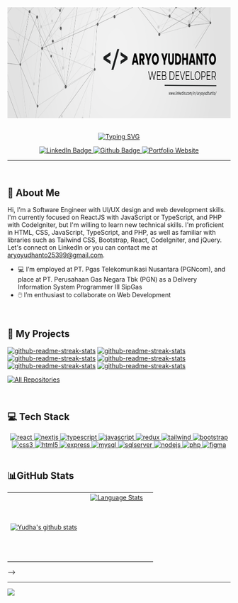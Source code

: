 <div id="header" align="center">
  <img align='center' src='https://github.com/aryoyudhanto/aryoyudhanto/blob/main/assets/Background%20Linkedin.png' width='1000' height='250'/>
</div>

<br>

<div id="header" align="center">
  <p><a href="https://git.io/typing-svg"><img align="center" src="https://readme-typing-svg.herokuapp.com?font=poppins&size=35&pause=5000&color=FFFFFFFF&center=true&vCenter=true&width=435&lines=Hi+%F0%9F%91%8B%2C+I'm+Yudha;Front+End+Engineer;Nice+too+see+you" alt="Typing SVG" /></a></p>
</div>

<div id="badges" align="center">
  <a href="https://www.linkedin.com/in/aryoyudhanto/">
    <img src="https://img.shields.io/badge/LinkedIn-black?style=for-the-badge&logo=linkedin&logoColor=white" alt="LinkedIn Badge"/>
  </a>
  <a href="https://github.com/aryoyudhanto">
    <img src="https://img.shields.io/badge/Github-black?style=for-the-badge&logo=Github&logoColor=white" alt="Github Badge"/>
  </a>
  <a href="https://aryo-yudhanto.vercel.app">
    <img src="https://img.shields.io/badge/Portofolio-black?style=for-the-badge&logo=react&logoColor=white" alt="Portfolio Website"/>
  </a>
</div>

<hr/>

<br/>

## :boy: About Me

Hi, I’m a Software Engineer with UI/UX design and web development skills. I'm currently
focused on ReactJS with JavaScript or TypeScript, and PHP with CodeIgniter, but I'm willing
to learn new technical skills. I'm proficient in HTML, CSS, JavaScript, TypeScript, and PHP, as
well as familiar with libraries such as Tailwind CSS, Bootstrap, React, CodeIgniter, and jQuery. 
Let's connect on LinkedIn or you can contact me at aryoyudhanto25399@gmail.com.
<br>

- 💻 I’m employed at PT. Pgas Telekomunikasi Nusantara (PGNcom), and place at PT. Perusahaan Gas Negara Tbk (PGN) as a Delivery Information System Programmer III SipGas<br/>
- 🖱️ I’m enthusiast to collaborate on Web Development

<br>

## 📘 My Projects

  <p align="left">
    <a href="https://github.com/aryoyudhanto/TIMESYNC-FE"><img width="278" src="https://denvercoder1-github-readme-stats.vercel.app/api/pin/?username=aryoyudhanto&repo=TIMESYNC-FE&theme=react&bg_color=000&title_color=fff&hide_border=true&icon_color=fff&show_icons=false" alt="github-readme-streak-stats"></a>
    <a href="https://github.com/aryoyudhanto/ecommerce-FE"><img width="278" src="https://denvercoder1-github-readme-stats.vercel.app/api/pin/?username=aryoyudhanto&repo=ecommerce-FE&theme=react&bg_color=000&title_color=fff&hide_border=true&icon_color=fff&show_icons=false" alt="github-readme-streak-stats"></a>
    <a href="https://github.com/aryoyudhanto/Airbnb-FE"><img width="278" src="https://denvercoder1-github-readme-stats.vercel.app/api/pin/?username=aryoyudhanto&repo=Airbnb-FE&theme=react&bg_color=000&title_color=fff&hide_border=true&icon_color=fff&show_icons=false" alt="github-readme-streak-stats"></a>
    <a href="https://github.com/aryoyudhanto/mymovies-app-react"><img width="278" src="https://denvercoder1-github-readme-stats.vercel.app/api/pin/?username=aryoyudhanto&repo=mymovies-app-react&theme=react&bg_color=000&title_color=fff&hide_border=true&icon_color=fff&show_icons=false" alt="github-readme-streak-stats"></a>
    <a href="https://github.com/aryoyudhanto/pokemon-app"><img width="278" src="https://denvercoder1-github-readme-stats.vercel.app/api/pin/?username=aryoyudhanto&repo=pokemon-app&theme=react&bg_color=000&title_color=fff&hide_border=true&icon_color=fff&show_icons=false" alt="github-readme-streak-stats"></a>
    <a href="https://github.com/aryoyudhanto/todo-list-app"><img width="278" src="https://denvercoder1-github-readme-stats.vercel.app/api/pin/?username=aryoyudhanto&repo=todo-list-app&theme=react&bg_color=000&title_color=fff&hide_border=true&icon_color=fff&show_icons=false" alt="github-readme-streak-stats"></a>
  </p>

<a href="https://github.com/aryoyudhanto?tab=repositories"><img alt="All Repositories" title="All Repositories" src="https://custom-icon-badges.demolab.com/badge/-Click%20Here%20For%20All%20My%20Repos-000?style=for-the-badge&logoColor=white&logo=repo"/></a>

<br>

## 💻 Tech Stack

<div align="center"> 
  <a href="https://reactjs.org/" target="_blank" rel="noreferrer"> 
    <img src="https://img.shields.io/badge/react-%2320232a.svg?style=for-the-badge&logo=react&logoColor=white&color=black" alt="react"/> 
  </a> 
  <a href="https://nextjs.org/" target="_blank" rel="noreferrer"> 
    <img src="https://img.shields.io/badge/Next-black?style=for-the-badge&logo=next.js&logoColor=white&color=black" alt="nextjs"/> 
  </a> 
  <a href="https://www.typescriptlang.org/" target="_blank" rel="noreferrer"> 
    <img src="https://img.shields.io/badge/typescript-%23007ACC.svg?style=for-the-badge&logo=typescript&logoColor=white&color=black" alt="typescript"/> 
  </a>   
  <a href="https://developer.mozilla.org/en-US/docs/Web/JavaScript" target="_blank" rel="noreferrer"> 
    <img src="https://img.shields.io/badge/javascript-%23323330.svg?style=for-the-badge&logo=javascript&logoColor=white&color=black" alt="javascript"/> 
  </a> 
  <a href="https://redux.js.org" target="_blank" rel="noreferrer"> 
    <img src="https://img.shields.io/badge/redux-%23593d88.svg?style=for-the-badge&logo=redux&logoColor=white&color=black" alt="redux"/> 
  </a> 
  <a href="https://tailwindcss.com/" target="_blank" rel="noreferrer"> 
    <img src="https://img.shields.io/badge/tailwindcss-%2338B2AC.svg?style=for-the-badge&logo=tailwind-css&logoColor=white&color=black" alt="tailwind"/> 
  </a>
  <a href="https://bootstrap.com/" target="_blank" rel="noreferrer"> 
    <img src="https://img.shields.io/badge/bootstrap-%23563D7C.svg?style=for-the-badge&logo=bootstrap&logoColor=white&color=black" alt="bootstrap"/> 
  </a>
  <a href="https://www.w3schools.com/css/" target="_blank" rel="noreferrer"> 
    <img src="https://img.shields.io/badge/css3-%231572B6.svg?style=for-the-badge&logo=css3&logoColor=white&color=black" alt="css3"/> 
  </a> 
  <a href="https://www.w3.org/html/" target="_blank" rel="noreferrer"> 
    <img src="https://img.shields.io/badge/html5-%23E34F26.svg?style=for-the-badge&logo=html5&logoColor=white&color=black" alt="html5"/> 
  </a> 
  <a href="https://expressjs.com" target="_blank" rel="noreferrer"> 
    <img src="https://img.shields.io/badge/express.js-%23404d59.svg?style=for-the-badge&logo=express&logoColor=white&color=black" alt="express"/> 
  </a> 
  <a href="https://www.mysql.com/" target="_blank" rel="noreferrer"> 
    <img src="https://img.shields.io/badge/mysql-%2300f.svg?style=for-the-badge&logo=mysql&logoColor=white&color=black" alt="mysql"/> 
  </a> 
  <a href="https://www.microsoft.com/en-us/sql-server" target="_blank" rel="noreferrer"> 
    <img src="https://img.shields.io/badge/sqlserver-%2300f.svg?style=for-the-badge&logo=mysql&logoColor=white&color=black" alt="sqlserver"/> 
  </a> 
  <a href="https://nodejs.org" target="_blank" rel="noreferrer"> 
    <img src="https://img.shields.io/badge/node.js-6DA55F?style=for-the-badge&logo=node.js&logoColor=white&color=black" alt="nodejs"/> 
  </a> 
  <a href="https://www.php.net" target="_blank" rel="noreferrer"> 
    <img src="https://img.shields.io/badge/php-%23777BB4.svg?style=for-the-badge&logo=php&logoColor=white&color=black" alt="php"/> 
  </a> 
  <a href="https://www.figma.com/" target="_blank" rel="noreferrer"> 
    <img src="https://img.shields.io/badge/figma-%23F24E1E.svg?style=for-the-badge&logo=figma&logoColor=white&color=black" alt="figma"/> 
  </a> 
</div>

<br/>

## 📊GitHub Stats

<table align="center" style="border-collapse: collapse;">
  <tr>
    <td align="center" style="width: 50%; border: none;">
      <a href="https://github.com/aryoyudhanto">
        <img align="center" src="https://github-readme-stats.vercel.app/api?username=aryoyudhanto&show_icons=true&include_all_commits=true&count_private=true&bg_color=000&title_color=fff&text_color=fff&icon_color=fff" alt="Yudha's github stats" />
      </a>
    </td>
    <td align="center" style="width: 50%; border: none;">
      <a href="https://github.com/aryoyudhanto" style="display: block; height: 150px;">
        <img src="https://github-readme-stats.vercel.app/api/top-langs/?username=aryoyudhanto&layout=compact&langs_count=8&bg_color=000&title_color=fff&text_color=fff" alt="Language Stats"/>
      </a>
    </td>
  </tr>
</table>
<!-- | <a href="https://github.com/anuraghazra/github-readme-stats"><img align="center" src="https://github-readme-stats.vercel.app/api?username=aryoyudhanto&theme=sea&hide_border=false&ring=161b228&include_all_commits=true&count_private=true" alt="Novalia's github stats" /></a> | <a href="https://github.com/anuraghazra/github-readme-stats"><img align="center" src="https://github-readme-streak-stats.herokuapp.com/?user=aryoyudhanto&theme=sea&hide_border=false" /></a> |
| ---------------------------------------------------------------------------------------------------------------------------------------------------------------------------------------------------------------------- | ---------------------------------------------------------------------------------------------------------------------------------------------------------------------------------------------------------------------------- |

<!-- <div align='center'>
  
| <a href="https://github.com/anuraghazra/github-readme-stats"><img align="center" src="https://github-readme-stats.vercel.app/api/top-langs/?username=aryoyudhanto&layout=compact&theme=sea&hide_border=false" /></a> |
| ---------------------------------------------------------------------------------------------------------------------------------------------------------------------------------------------------------------------- | -->
  
 </div> -->


---
[![](https://visitcount.itsvg.in/api?id=aryoyudhanto&label=Profile%20Views&color=12&icon=1&pretty=true)](https://visitcount.itsvg.in)
